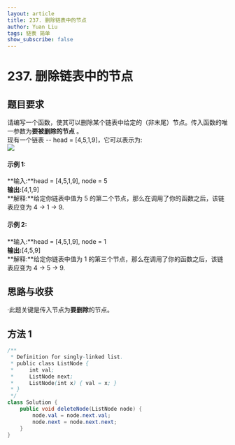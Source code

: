 ```yaml
---
layout: article
title: 237. 删除链表中的节点
author: Yuan Liu
tags: 链表 简单
show_subscribe: false
---
```


# 237. 删除链表中的节点

## 题目要求
请编写一个函数，使其可以删除某个链表中给定的（非末尾）节点。传入函数的唯一参数为**要被删除的节点** 。  
现有一个链表 -- head = [4,5,1,9]，它可以表示为:  
![](https://assets.leetcode-cn.com/aliyun-lc-upload/uploads/2019/01/19/237_example.png)

#### 示例 1:  
**输入:**head = [4,5,1,9], node = 5    
**输出:**[4,1,9]  
**解释:**给定你链表中值为 5 的第二个节点，那么在调用了你的函数之后，该链表应变为 4 -> 1 -> 9.  

#### 示例 2:  
**输入:**head = [4,5,1,9], node = 1   
**输出:**[4,5,9]  
**解释:**给定你链表中值为 1 的第三个节点，那么在调用了你的函数之后，该链表应变为 4 -> 5 -> 9.  

## 思路与收获
·此题关键是传入节点为**要删除**的节点。

## 方法 1
```java
/**
 * Definition for singly-linked list.
 * public class ListNode {
 *     int val;
 *     ListNode next;
 *     ListNode(int x) { val = x; }
 * }
 */
class Solution {
    public void deleteNode(ListNode node) {
        node.val = node.next.val;
        node.next = node.next.next;
    }
}